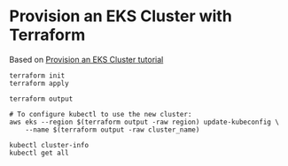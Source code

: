 # Provision an EKS Cluster with Terraform

Based on [Provision an EKS Cluster tutorial](https://developer.hashicorp.com/terraform/tutorials/kubernetes/eks)

```
terraform init
terraform apply

terraform output

# To configure kubectl to use the new cluster:
aws eks --region $(terraform output -raw region) update-kubeconfig \
    --name $(terraform output -raw cluster_name)

kubectl cluster-info
kubectl get all
```
